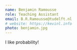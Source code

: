 ```yaml
---
name: Benjamin Ramousse
role: Teaching Assistant
email: B.R.Ramousse@tudelft.nl
# website: https://kevinl.info
photo: benjamin.jpg
---
```


I like probability!
